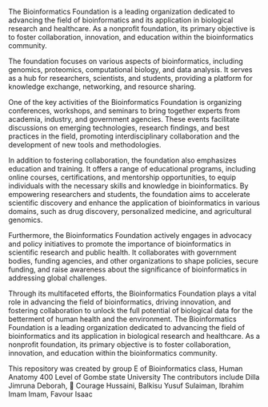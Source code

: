 The Bioinformatics Foundation is a leading organization dedicated to advancing the field of bioinformatics and its application in biological research and healthcare. As a nonprofit foundation, its primary objective is to foster collaboration, innovation, and education within the bioinformatics community.

The foundation focuses on various aspects of bioinformatics, including genomics, proteomics, computational biology, and data analysis. It serves as a hub for researchers, scientists, and students, providing a platform for knowledge exchange, networking, and resource sharing.

One of the key activities of the Bioinformatics Foundation is organizing conferences, workshops, and seminars to bring together experts from academia, industry, and government agencies. These events facilitate discussions on emerging technologies, research findings, and best practices in the field, promoting interdisciplinary collaboration and the development of new tools and methodologies.

In addition to fostering collaboration, the foundation also emphasizes education and training. It offers a range of educational programs, including online courses, certifications, and mentorship opportunities, to equip individuals with the necessary skills and knowledge in bioinformatics. By empowering researchers and students, the foundation aims to accelerate scientific discovery and enhance the application of bioinformatics in various domains, such as drug discovery, personalized medicine, and agricultural genomics.

Furthermore, the Bioinformatics Foundation actively engages in advocacy and policy initiatives to promote the importance of bioinformatics in scientific research and public health. It collaborates with government bodies, funding agencies, and other organizations to shape policies, secure funding, and raise awareness about the significance of bioinformatics in addressing global challenges.

Through its multifaceted efforts, the Bioinformatics Foundation plays a vital role in advancing the field of bioinformatics, driving innovation, and fostering collaboration to unlock the full potential of biological data for the betterment of human health and the environment.
The Bioinformatics Foundation is a leading organization dedicated to advancing the field of bioinformatics and its application in biological research and healthcare. As a nonprofit foundation, its primary objective is to foster collaboration, innovation, and education within the bioinformatics community. 

This repository was created by group E of Bioinformatics class, Human Anatomy 400 Level of Gombe state University The contributors include Dilla Jimruna Deborah, 👑 Courage Hussaini, Balkisu Yusuf Sulaiman, Ibrahim Imam Imam, Favour Isaac 
